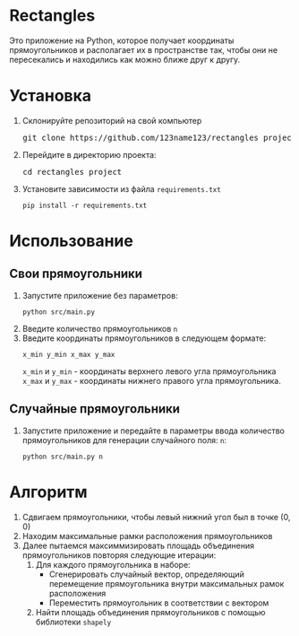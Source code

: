 <body>
<h1>Rectangles</h1>
<p>Это приложение на Python, которое получает координаты прямоугольников и располагает их в пространстве так, чтобы они
    не пересекались и находились как можно ближе друг к другу.</p>
<h1>Установка</h1>
<ol>
    <li>
        <p>Склонируйте репозиторий на свой компьютер</p>
        <pre>git clone https://github.com/123name123/rectangles_project.git</pre>
    </li>
    <li>
        <p>Перейдите в директорию проекта:</p>
        <pre>cd rectangles_project</pre>
    </li>
    <li>
        <p>Установите зависимости из файла <code>requirements.txt</code></p>
        <pre><code>pip install -r requirements.txt</code></pre>
    </li>
</ol>

<h1>Использование</h1>
<h2>Свои прямоугольники</h2>
<ol>
    <li>Запустите приложение без параметров:
        <pre><code>python src/main.py</code></pre>
    </li>
    <li>
        Введите количество прямоугольников <code>n</code>
    </li>
    <li>Введите координаты прямоугольников в следующем формате:
        <pre><code>x_min y_min x_max y_max</code></pre>
        <p><code>x_min</code> и <code>y_min</code> - координаты верхнего левого угла прямоугольника<br>
            <code>x_max</code> и <code>y_max</code> - координаты нижнего правого угла прямоугольника.</p>
    </li>
</ol>
<h2>Случайные прямоугольники</h2>
<ol>
<li>Запустите приложение и передайте в параметры ввода количество прямоугольников для генерации случайного поля: <code>n</code>:
        <pre><code>python src/main.py n </code></pre>
</li>
</ol>
<h1>Алгоритм</h1>
<ol>
    <li>Сдвигаем прямоугольники, чтобы левый нижний угол был в точке (0, 0)</li>
    <li>Находим максимальные рамки расположения прямоугольников</li>
    <li>Далее пытаемся максиммизировать площадь объединения прямоугольников повторяя следующие итерации:
        <ol>
            <li>Для каждого прямоугольника в наборе:
                <ul>
                    <li>Сгенерировать случайный вектор, определяющий перемещение прямоугольника внутри максимальных
                        рамок расположения
                    </li>
                    <li>Переместить прямоугольник в соответствии с вектором</li>
                </ul>
            </li>
            <li>Найти площадь объединения прямоугольников с помощью библиотеки <code>shapely</code></li>
        </ol>
    </li>
</ol>
